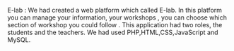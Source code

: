   E-lab : We had created a web platform which called E-lab. In this platform you can manage your information, your workshops , you can choose  which section of workshop you could follow . This application had two roles, the students and the teachers. We had used PHP,HTML,CSS,JavaScript and MySQL.
